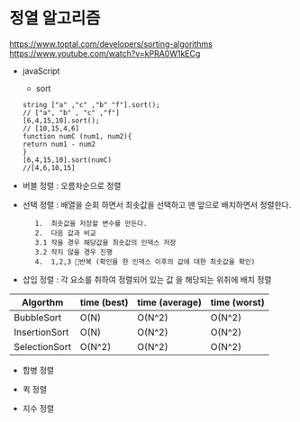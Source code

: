 # 정열 알고리즘
https://www.toptal.com/developers/sorting-algorithms
https://www.youtube.com/watch?v=kPRA0W1kECg

* javaScript 
    * sort 
    ```
    string ["a" ,"c" ,"b" "f"].sort();
    // ["a", "b" , "c" ,"f"] 
    [6,4,15,10].sort();
    // [10,15,4,6]
    function numC (num1, num2){
    return num1 - num2
    }
    [6,4,15,10].sort(numC)
    //[4,6,10,15] 
    ```


* 버블 정렬 : 오름차순으로 정렬

* 선택 정렬 : 배열을 순회 하면서  최솟값을 선택하고 맨 앞으로 배치하면서 정렬한다.
     ```
        1.  최솟값을 저장할 변수를 만든다.
        2.  다음 값과 비교
        3.1 작을 경우 해당값을 최솟값의 인덱스 저장 
        3.2 작지 않을 경우 진행
        4.  1,2,3 반복 (확인을 한 인덱스 이후의 값에 대한 최솟값을 확인)
     ```

* 삽입 정렬 : 각  요소를 취하여 정렬되어 있는 값 을  해당되는 위취에 배치 정렬

|Algorthm |time (best) | time (average) |time (worst) |
|------|----|----|----|
|BubbleSort|O(N) | O(N^2)|O(N^2)|O(1)|
|InsertionSort|O(N) | O(N^2)|O(N^2)|O(1)|
|SelectionSort|O(N^2) | O(N^2)|O(N^2)|O(1)|




* 합병 정렬

* 퀵 정렬

* 지수 정렬
